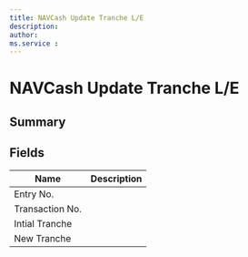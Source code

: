 ```yaml
---
title: NAVCash Update Tranche L/E
description: 
author: 
ms.service : 
---
```


# NAVCash Update Tranche L/E

## Summary

## Fields
<!-- You need to leave a space betwenn | your text and | -->

| Name | Description |
| ---- | ---- |
| Entry No. |   |
| Transaction No. |   |
| Intial Tranche |   |
| New Tranche |   |

